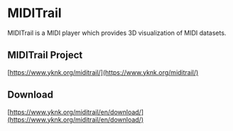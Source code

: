 # MIDITrail

MIDITrail is a MIDI player which provides 3D visualization of MIDI datasets. 

## MIDITrail Project

[https://www.yknk.org/miditrail/](https://www.yknk.org/miditrail/)

## Download

[https://www.yknk.org/miditrail/en/download/](https://www.yknk.org/miditrail/en/download/)

